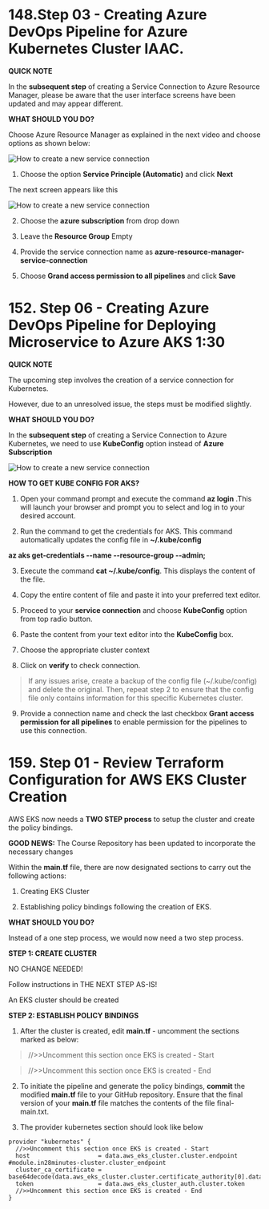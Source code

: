 # 148.Step 03 - Creating Azure DevOps Pipeline for Azure Kubernetes Cluster IAAC. 

**QUICK NOTE**

In the **subsequent step** of creating a Service Connection to Azure Resource Manager, please be aware that the user interface screens have been updated and may appear different.

**WHAT SHOULD YOU DO?**

Choose Azure Resource Manager as explained in the next video and choose options as shown below:

![How to create a new service connection](./images/azure-devops-new-azure-resourcemanager-serviceconnection.png)

1. Choose the option **Service Principle (Automatic)** and click **Next**

The next screen appears like this

![How to create a new service connection](./images/azure-devops-new-azure-resourcemanager-serviceconnection-02.png)

2. Choose the **azure subscription** from drop down

3. Leave the **Resource Group** Empty

4. Provide the service connection name as **azure-resource-manager-service-connection** 

5. Choose **Grand access permission to all pipelines** and click **Save**

# 152. Step 06 - Creating Azure DevOps Pipeline for Deploying Microservice to Azure AKS 1:30

**QUICK NOTE**

The upcoming step involves the creation of a service connection for Kubernetes.

However, due to an unresolved issue, the steps must be modified slightly.

**WHAT SHOULD YOU DO?**

In the **subsequent step** of creating a Service Connection to Azure Kubernetes, we need to use **KubeConfig** option instead of **Azure Subscription**

![How to create a new service connection](./images/azure-aks-connection.png)

**HOW TO GET KUBE CONFIG FOR AKS?**

1. Open your command prompt and execute the command **az login** .This will launch your browser and prompt you to select and log in to your desired account.

2. Run the command to get the credentials for AKS. This command automatically updates the config file in  **~/.kube/config**


**az aks get-credentials --name <name of the kubernetes cluster created> --resource-group <name of the resource group> --admin;**


3. Execute the command **cat ~/.kube/config**. This displays the content of the file.

4. Copy the entire content of file and paste it into your preferred text editor.

5. Proceed to your **service connection** and choose **KubeConfig** option from top radio button.

6. Paste the content from your text editor into the **KubeConfig** box.

7. Choose the appropriate cluster context 

8. Click on **verify** to check connection. 

> If any issues arise, create a backup of the config file (~/.kube/config) and delete the original. Then, repeat step 2 to ensure that the config file only contains information for this specific Kubernetes cluster.

9. Provide a connection name and check the last checkbox **Grant access permission for all pipelines** to enable permission for the pipelines to use this connection.


 # 159. Step 01 - Review Terraform Configuration for AWS EKS Cluster Creation

AWS EKS now needs a **TWO STEP process** to setup the cluster and create the policy bindings.

**GOOD NEWS:** The Course Repository has been updated to incorporate the necessary changes

Within the **main.tf** file, there are now designated sections to carry out the following actions:

1. Creating EKS Cluster

2. Establishing policy bindings following the creation of EKS.

**WHAT SHOULD YOU DO?**

Instead of a one step process, we would now need a two step process.

**STEP 1: CREATE CLUSTER**

NO CHANGE NEEDED!

Follow instructions in THE NEXT STEP AS-IS!

An EKS cluster should be created

**STEP 2: ESTABLISH POLICY BINDINGS**

1) After the cluster is created, edit **main.tf** - uncomment the sections marked as below:

> //>>Uncomment this section once EKS is created - Start

> //>>Uncomment this section once EKS is created - End

2) To initiate the pipeline and generate the policy bindings, **commit** the modified **main.tf** file to your GitHub repository. Ensure that the final version of your **main.tf** file matches the contents of the file final-main.txt. 

3) The provider kubernetes section should look like below

```
provider "kubernetes" {
  //>>Uncomment this section once EKS is created - Start
  host                   = data.aws_eks_cluster.cluster.endpoint #module.in28minutes-cluster.cluster_endpoint
  cluster_ca_certificate = base64decode(data.aws_eks_cluster.cluster.certificate_authority[0].data)
  token                  = data.aws_eks_cluster_auth.cluster.token
  //>>Uncomment this section once EKS is created - End
}
```
